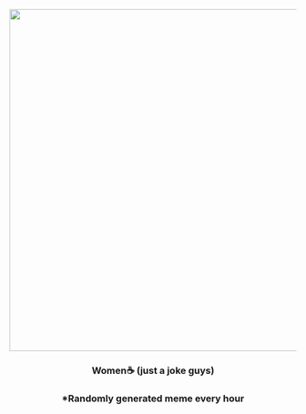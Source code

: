 <p align="center">
        <img src="https://i.redd.it/twee6sgmbsr91.gif" width="600" height="600">
        </p>
        <h3 align="center">Women☕ (just a joke guys)</h3>
        <h3 align="center">*Randomly generated meme every hour</h3>
    